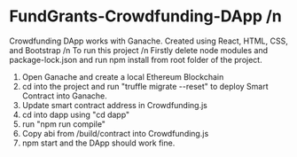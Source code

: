 # FundGrants-Crowdfunding-DApp /n
Crowdfunding DApp works with Ganache. Created using React, HTML, CSS, and Bootstrap /n
To run this project /n
Firstly delete node modules and package-lock.json and run npm install from root folder of the project.
1) Open Ganache and create a local Ethereum Blockchain
2) cd into the project and run "truffle migrate --reset" to deploy Smart Contract into Ganache.
3) Update smart contract address in Crowdfunding.js
4) cd into dapp using "cd dapp"
5) run "npm run compile"
6) Copy abi from /build/contract into Crowdfunding.js
7) npm start and the DApp should work fine.
